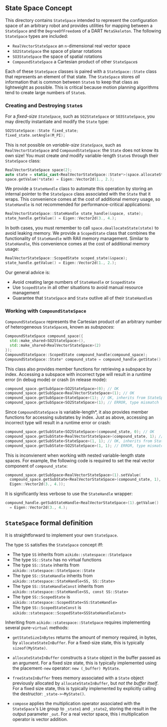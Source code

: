 ## State Space Concept

This directory contains `StateSpace` intended to represent the configuration
space of an arbitrary robot and provides utilities for mapping between a
`StateSpace` and the `DegreeOfFreedom`s of a DART `MetaSkeleton`. The following
`StateSpace` types are included:

- `RealVectorStateSpace` an `n`-dimensional real vector space
- `SO2StateSpace` the space of planar rotations
- `SO3StateSpace` the space of spatial rotations
- `CompoundStateSpace` a Cartesian product of other `StateSpace`s

Each of these `StateSpace` classes is paired with a `StateSpace::State` class
that represents an element of that state. The `StateSpace` stores *all*
information that is common between `State`s to keep that class as lightweight
as possible. This is critical because motion planning algorithms tend to create
large numbers of `State`s.


### Creating and Destroying `State`s

For a *fixed-size `StateSpace`*, such as `SO2StateSpace` or `SO3StateSpace`,
you may directly instantiate and modify the `State` type:
```c++
SO2StateSpace::State fixed_state;
fixed_state.setAngle(M_PI);
```

This is not possible on *variable-size `StateSpace`*, such as
`RealVectorStateSpace` and `CompoundStateSpace`: the `State` does not know its
own size! You must create *and* modify variable-length `State`s through their
`StateSpace` class:
```c++
RealVectorStateSpace space(2);
auto state = static_cast<RealVectorStateSpace::State*>(space.allocateState());
space.getValue(*state) = Eigen::Vector2d(1., 2.);
```

We provide a `StateHandle` class to automate this operation by storing an
internal pointer to the `StateSpace` class associated with the `State` that it
wraps. This convenience comes at the cost of additional memory usage, so
`StateHandle` is not recommended for performance-critical applications:
```c++
RealVectorStateSpace::StateHandle state_handle(&space, state);
state_handle.getValue() = Eigen::Vector2d(3., 4.);
```

In both cases, you must remember to call `space.deallocateState(state)` to
avoid leaking memory. We provide a `ScopedState` class that combines the
functionality of `StateHandle` with RAII memory management. Similar to
`StateHandle`, this convenience comes at the cost of additional memory usage:
```c++
RealVectorStateSpace::ScopedState scoped_state(&space);
state_handle.getValue() = Eigen::Vector2d(1., 2.);
```

Our general advice is:

- Avoid creating large numbers of `StateHandle` or `ScopedState`
- Use `ScopedState` in all other situations to avoid manual resource management
- Guarantee that `StateSpace` and `State` outlive all of their `StateHandle`s


### Working with `CompoundStateSpace`

`CompoundStateSpace` represents the Cartesian product of an arbitrary number of
heterogeneous `StateSpace`s, known as *subspaces*:
```c++
CompoundStateSpace compound_space({
  std::make_shared<SO2StateSpace>(),
  std::make_shared<RealVectorStateSpace>(2)
});
CompoundStateSpace::ScopedState compound_handle(compound_space);
CompoundStateSpace::State* compound_state = compound_handle.getState();
```

This class also provides member functions for retrieving a subspace by index.
Accessing a subspace with incorrect type will result in a runtime error (in
debug mode) or crash (in release mode):
```c++
compound_space.getSubSpace<SO2StateSpace>(0); // OK
compound_space.getSubSpace<RealVectorStateSpace>(1); // OK
compound_space.getSubSpace<StateSpace>(1); // OK, inherits from StateSpace
compound_space.getSubSpace<SO2StateSpace>(1); // ERROR, type mismatch
```

Since `CompoundStateSpace` is variable-length*, it also provides member
functions for accessing substates by index. Just as above, accessing an
incorrect type will result in a runtime error or crash:
```c++
compound_space.getSubState<SO2StateSpace>(compound_state, 0); // OK
compound_space.getSubState<RealVectorStateSpace>(compound_state, 1); // OK
compound_space.getSubState<StateSpace>(1, 1); // OK, inherits from StateSpace
compound_space.getSubState<SO2StateSpace>(1, 1); // ERROR, type mismatch
```

This is inconvienent when working with nested variable-length state spaces. For
example, the following code is required to set the real vector component of
`compound_state`:
```c++
compound_space.getSubSpace<RealVectorStateSpace>(1).setValue(
  compound_space.getSubState<RealVectorStateSpace>(compound_state, 1),
  Eigen::Vector2d(3., 4.));
```

It is significantly less verbose to use the `StateHandle` wrapper:
```c++
compound_handle.getSubStateHandle<RealVectorStateSpace>(1).getValue()
  = Eigen::Vector2d(3., 4.);
```


## `StateSpace` formal definition

It is straightforward to implement your own `StateSpace`.

The type `SS` satisfies the `StateSpace` concept iff:

- The type `SS` inherits from `aikido::statespace::StateSpace`
- The type `SS::State` has no virtual functions
- The type `SS::State` inherits from `aikido::statespace::StateSpace::State`
- The type `SS::StateHandle` inherits from
  `aikido::statespace::StateHandle<SS, SS::State>`
- The type `SS::StateHandleConst` inherits from
  `aikido::statespace::StateHandle<SS, const SS::State>`
- The type `SS::ScopedState` is
  `aikido::statespace::ScopedState<SS:StateHandle>`
- The type `SS::ScopedStateConst` is
  `aikido::statespace::ScopedState<SSStateHandleConst>`

Inheriting from `aikido::statespace::StateSpace` requires implementing several
pure-`virtual` methods:

- `getStateSizeInBytes` returns the amount of memory required, in bytes, by
  `allocateStateInBuffer`. For a fixed-size state, this is typically
  `sizeof(MyState)`.

- `allocateStateInBuffer` constructs a `State` object in the buffer passed
  as an argument. For a fixed size state, this is typically implemented using
  the placement`-new` operator: `new (_buffer) MyState`.

- `freeStateInBuffer` frees memory associated with a `State` object previously
  allocated by `allocateStateInBuffer`, but *not the buffer itself*. For a
  fixed size state, this is typically implemented by explicitly calling the
  destructor: `_state->~MyState()`.

- `compose` applies the multiplication operator associated with the
  `StateSpace`'s Lie group to `_state1` and `_state2`, storing the result in
  the output parameter `_out`. For a real vector space, this i multiplication
  operator is vector addition.
